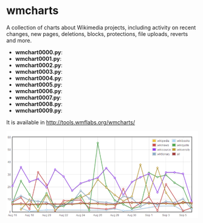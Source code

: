 wmcharts
========

A collection of charts about Wikimedia projects, including activity on recent changes, new pages, deletions, blocks, protections, file uploads, reverts and more. 

* **wmchart0000.py**:
* **wmchart0001.py**:
* **wmchart0002.py**:
* **wmchart0003.py**:
* **wmchart0004.py**:
* **wmchart0005.py**:
* **wmchart0006.py**:
* **wmchart0007.py**:
* **wmchart0008.py**:
* **wmchart0009.py**:

It is available in http://tools.wmflabs.org/wmcharts/

![alt text](https://raw.githubusercontent.com/emijrp/wmcharts/master/wmchart0013.png)
